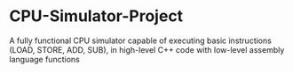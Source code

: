 # CPU-Simulator-Project
A fully functional CPU simulator capable of executing basic instructions (LOAD, STORE, ADD, SUB), in high-level C++ code with low-level assembly language functions
